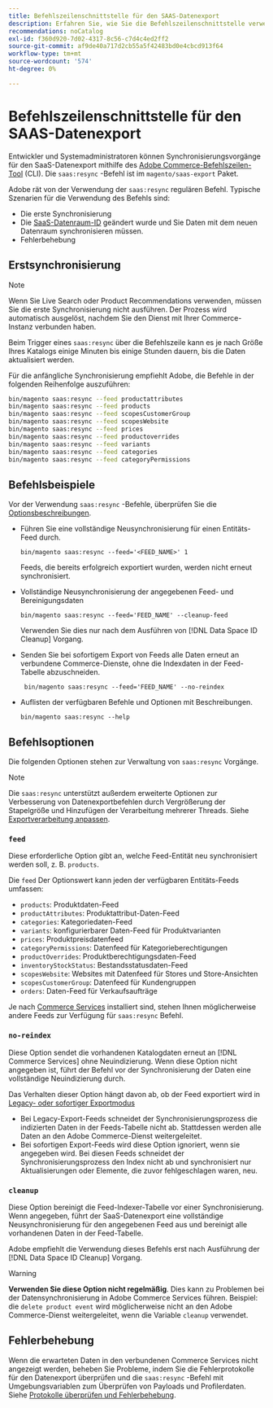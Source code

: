 ```yaml
---
title: Befehlszeilenschnittstelle für den SAAS-Datenexport
description: Erfahren Sie, wie Sie die Befehlszeilenschnittstelle verwenden, um Feeds und Prozesse für die [!DNL data export extension] für Adobe Commerce SaaS-Dienste.
recommendations: noCatalog
exl-id: f360d920-7d02-4317-8c56-c7d4c4ed2ff2
source-git-commit: af9de40a717d2cb55a5f42483bd0e4cbcd913f64
workflow-type: tm+mt
source-wordcount: '574'
ht-degree: 0%

---
```


# Befehlszeilenschnittstelle für den SAAS-Datenexport

Entwickler und Systemadministratoren können Synchronisierungsvorgänge für den SaaS-Datenexport mithilfe des [Adobe Commerce-Befehlszeilen-Tool](https://experienceleague.adobe.com/en/docs/commerce-operations/configuration-guide/cli/config-cli) (CLI). Die `saas:resync` -Befehl ist im `magento/saas-export` Paket.

Adobe rät von der Verwendung der `saas:resync` regulären Befehl. Typische Szenarien für die Verwendung des Befehls sind:

- Die erste Synchronisierung
- Die [SaaS-Datenraum-ID](https://experienceleague.adobe.com/en/docs/commerce-admin/config/services/saas) geändert wurde und Sie Daten mit dem neuen Datenraum synchronisieren müssen.
- Fehlerbehebung

## Erstsynchronisierung

>[!NOTE]
>Wenn Sie Live Search oder Product Recommendations verwenden, müssen Sie die erste Synchronisierung nicht ausführen. Der Prozess wird automatisch ausgelöst, nachdem Sie den Dienst mit Ihrer Commerce-Instanz verbunden haben.

Beim Trigger eines `saas:resync` über die Befehlszeile kann es je nach Größe Ihres Katalogs einige Minuten bis einige Stunden dauern, bis die Daten aktualisiert werden.

Für die anfängliche Synchronisierung empfiehlt Adobe, die Befehle in der folgenden Reihenfolge auszuführen:

```bash
bin/magento saas:resync --feed productattributes
bin/magento saas:resync --feed products
bin/magento saas:resync --feed scopesCustomerGroup
bin/magento saas:resync --feed scopesWebsite
bin/magento saas:resync --feed prices
bin/magento saas:resync --feed productoverrides
bin/magento saas:resync --feed variants
bin/magento saas:resync --feed categories
bin/magento saas:resync --feed categoryPermissions
```

## Befehlsbeispiele

Vor der Verwendung `saas:resync` -Befehle, überprüfen Sie die [Optionsbeschreibungen](#command-options).

- Führen Sie eine vollständige Neusynchronisierung für einen Entitäts-Feed durch.

  ```
  bin/magento saas:resync --feed='<FEED_NAME>' 1
  ```

  Feeds, die bereits erfolgreich exportiert wurden, werden nicht erneut synchronisiert.

- Vollständige Neusynchronisierung der angegebenen Feed- und Bereinigungsdaten

  ```
  bin/magento saas:resync --feed='FEED_NAME' --cleanup-feed
  ```

  Verwenden Sie dies nur nach dem Ausführen von [!DNL Data Space ID Cleanup] Vorgang.

- Senden Sie bei sofortigem Export von Feeds alle Daten erneut an verbundene Commerce-Dienste, ohne die Indexdaten in der Feed-Tabelle abzuschneiden.

  ```
   bin/magento saas:resync --feed='FEED_NAME' --no-reindex
  ```

- Auflisten der verfügbaren Befehle und Optionen mit Beschreibungen.

  ```
  bin/magento saas:resync --help
  ```

## Befehlsoptionen

Die folgenden Optionen stehen zur Verwaltung von `saas:resync` Vorgänge.

>[!NOTE]
>
>Die `saas:resync` unterstützt außerdem erweiterte Optionen zur Verbesserung von Datenexportbefehlen durch Vergrößerung der Stapelgröße und Hinzufügen der Verarbeitung mehrerer Threads. Siehe [Exportverarbeitung anpassen](customize-export-processing.md).

### `feed`

Diese erforderliche Option gibt an, welche Feed-Entität neu synchronisiert werden soll, z. B. `products`.

Die `feed` Der Optionswert kann jeden der verfügbaren Entitäts-Feeds umfassen:

- `products`: Produktdaten-Feed
- `productAttributes`: Produktattribut-Daten-Feed
- `categories`: Kategoriedaten-Feed
- `variants`: konfigurierbarer Daten-Feed für Produktvarianten
- `prices`: Produktpreisdatenfeed
- `categoryPermissions`: Datenfeed für Kategorieberechtigungen
- `productOverrides`: Produktberechtigungsdaten-Feed
- `inventoryStockStatus`: Bestandsstatusdaten-Feed
- `scopesWebsite`: Websites mit Datenfeed für Stores und Store-Ansichten
- `scopesCustomerGroup`: Datenfeed für Kundengruppen
- `orders`: Daten-Feed für Verkaufsaufträge

Je nach [Commerce Services](../landing/saas.md) installiert sind, stehen Ihnen möglicherweise andere Feeds zur Verfügung für `saas:resync` Befehl.

### `no-reindex`

Diese Option sendet die vorhandenen Katalogdaten erneut an [!DNL Commerce Services] ohne Neuindizierung. Wenn diese Option nicht angegeben ist, führt der Befehl vor der Synchronisierung der Daten eine vollständige Neuindizierung durch.

Das Verhalten dieser Option hängt davon ab, ob der Feed exportiert wird in [Legacy- oder sofortiger Exportmodus](data-synchronization.md#synchronization-modes)

- Bei Legacy-Export-Feeds schneidet der Synchronisierungsprozess die indizierten Daten in der Feeds-Tabelle nicht ab. Stattdessen werden alle Daten an den Adobe Commerce-Dienst weitergeleitet.
- Bei sofortigen Export-Feeds wird diese Option ignoriert, wenn sie angegeben wird. Bei diesen Feeds schneidet der Synchronisierungsprozess den Index nicht ab und synchronisiert nur Aktualisierungen oder Elemente, die zuvor fehlgeschlagen waren, neu.

### `cleanup`

Diese Option bereinigt die Feed-Indexer-Tabelle vor einer Synchronisierung. Wenn angegeben, führt der SaaS-Datenexport eine vollständige Neusynchronisierung für den angegebenen Feed aus und bereinigt alle vorhandenen Daten in der Feed-Tabelle.

Adobe empfiehlt die Verwendung dieses Befehls erst nach Ausführung der [!DNL Data Space ID Cleanup] Vorgang.

>[!WARNING]
>
>**Verwenden Sie diese Option nicht regelmäßig**. Dies kann zu Problemen bei der Datensynchronisierung in Adobe Commerce Services führen. Beispiel: die `delete product event` wird möglicherweise nicht an den Adobe Commerce-Dienst weitergeleitet, wenn die Variable `cleanup` verwendet.

## Fehlerbehebung

Wenn die erwarteten Daten in den verbundenen Commerce Services nicht angezeigt werden, beheben Sie Probleme, indem Sie die Fehlerprotokolle für den Datenexport überprüfen und die `saas:resync` -Befehl mit Umgebungsvariablen zum Überprüfen von Payloads und Profilerdaten. Siehe [Protokolle überprüfen und Fehlerbehebung](troubleshooting-logging.md).
